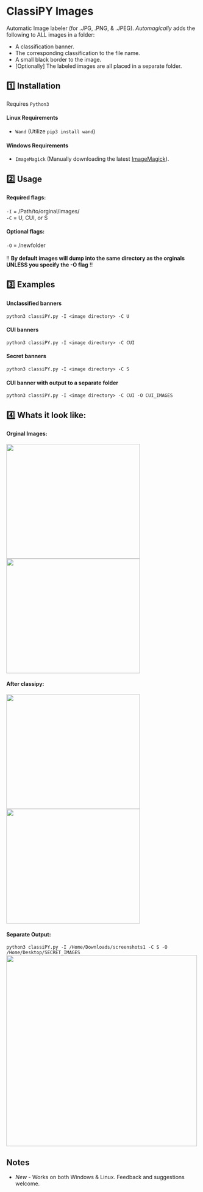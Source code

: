 # ClassiPY Images
Automatic Image labeler (for .JPG, .PNG, & .JPEG). *Automagically* adds the following to ALL images in a folder:
- A classification banner.
- The corresponding classification to the file name.
- A small black border to the image.
- [Optionally] The labeled images are all placed in a separate folder. 

## :one: Installation
Requires `Python3`
#### Linux Requirements
- `Wand` (Utilize `pip3 install wand`)  

#### Windows Requirements
- `ImageMagick` (Manually downloading the latest [ImageMagick](https://imagemagick.org/script/download.php#windows)).

## :two: Usage

#### Required flags:  
` -I ` = /Path/to/orginal/images/  
` -C ` = U, CUI, or S  
#### Optional flags:  
` -O ` = /newfolder <br>  
:bangbang: **By default images will dump into the same directory as the orginals UNLESS you specify the -O flag** ‼️

## :three: Examples
#### Unclassified banners
`python3 classiPY.py -I <image directory> -C U`
#### CUI banners
`python3 classiPY.py -I <image directory> -C CUI`
#### Secret banners
`python3 classiPY.py -I <image directory> -C S`
#### CUI banner with output to a separate folder
`python3 classiPY.py -I <image directory> -C CUI -O CUI_IMAGES`

 ## :four: Whats it look like:   
#### Orginal Images:<br>
<img src="https://github.com/MTTGIT19/ClassiPY/assets/89365060/20ab6abf-ca50-48e2-b0b3-c062b15e36e3" width= "350" height="300">
<img src="https://github.com/MTTGIT19/ClassiPY/assets/89365060/3c1409e0-ce45-4fd6-b47e-1dedf492cece" width= "350" height="300"><br>

#### After classipy:  
<img src="https://github.com/MTTGIT19/ClassiPY/assets/89365060/e16b1464-9404-45da-b19c-6fa72d98a0f5" width= "350" height="300">
<img src="https://github.com/MTTGIT19/ClassiPY/assets/89365060/1cb2f95b-109b-48d9-82d2-e5274ecb7def" width= "350" height="300"><br>   

#### Separate Output:<br>
`python3 classiPY.py -I /Home/Downloads/screenshots1 -C S -O /Home/Desktop/SECRET_IMAGES` <br>
<img src="https://github.com/MTTGIT19/ClassiPY/assets/89365060/e76df50f-4232-40dc-b0dc-596b15755fe5" width= "500">

## Notes
* *New* - Works on both Windows & Linux. Feedback and suggestions welcome. 
